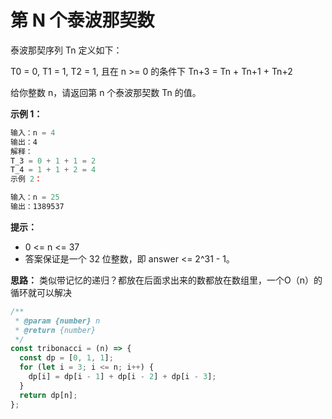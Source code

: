 # 第 N 个泰波那契数

泰波那契序列 Tn 定义如下：

T0 = 0, T1 = 1, T2 = 1, 且在 n >= 0 的条件下 Tn+3 = Tn + Tn+1 + Tn+2

给你整数 n，请返回第 n 个泰波那契数 Tn 的值。

**示例 1：**

```js
输入：n = 4
输出：4
解释：
T_3 = 0 + 1 + 1 = 2
T_4 = 1 + 1 + 2 = 4
示例 2：

输入：n = 25
输出：1389537
 ```

**提示：**

- 0 <= n <= 37
- 答案保证是一个 32 位整数，即 answer <= 2^31 - 1。

**思路：**
类似带记忆的递归？都放在后面求出来的数都放在数组里，一个O（n）的循环就可以解决

```js
/**
 * @param {number} n
 * @return {number}
 */
const tribonacci = (n) => {
  const dp = [0, 1, 1];
  for (let i = 3; i <= n; i++) {
    dp[i] = dp[i - 1] + dp[i - 2] + dp[i - 3];
  }
  return dp[n];
};
```
